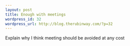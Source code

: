 ```yaml
--- 
layout: post
title: Enough with meetings
wordpress_id: 32
wordpress_url: http://blog.therubinway.com/?p=32
---
```

Explain why I think meeting should be avoided at any cost

